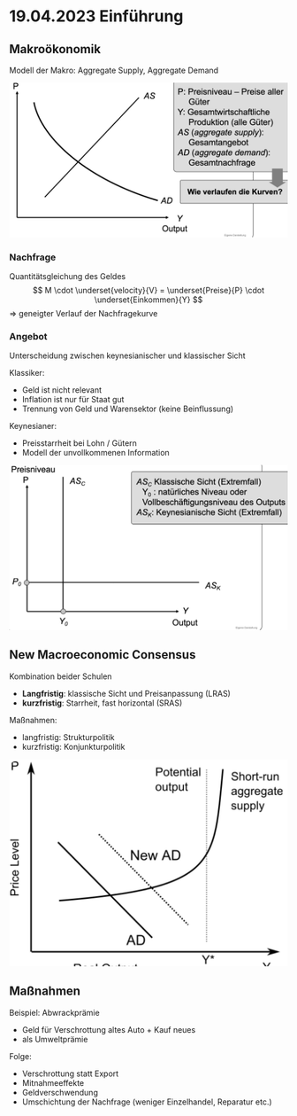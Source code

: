 # 19.04.2023 Einführung



## Makroökonomik

Modell der Makro: Aggregate Supply, Aggregate Demand

![img](../images/2023-04-19_10-26-24.jpg)

### Nachfrage

Quantitätsgleichung des Geldes
$$
M \cdot \underset{velocity}{V} = \underset{Preise}{P} \cdot \underset{Einkommen}{Y}
$$
=> geneigter Verlauf der Nachfragekurve



### Angebot

Unterscheidung zwischen keynesianischer und klassischer Sicht

Klassiker:

- Geld ist nicht relevant
- Inflation ist nur für Staat gut
- Trennung von Geld und Warensektor (keine Beinflussung)

Keynesianer:

- Preisstarrheit bei Lohn / Gütern
- Modell der unvollkommenen Information



![img](../images/2023-04-19_10-50-59.jpg)



## New Macroeconomic Consensus

Kombination beider Schulen

- **Langfristig**: klassische Sicht und Preisanpassung (LRAS)
- **kurzfristig**: Starrheit, fast horizontal (SRAS)

Maßnahmen:

- langfristig: Strukturpolitik
- kurzfristig: Konjunkturpolitik



![2023-04-19_11-22-08](../images/2023-04-19_11-22-08-1896190.jpg)



## Maßnahmen

Beispiel: Abwrackprämie

- Geld für Verschrottung altes Auto + Kauf neues
- als Umweltprämie

Folge:

- Verschrottung statt Export
- Mitnahmeeffekte
- Geldverschwendung
- Umschichtung der Nachfrage (weniger Einzelhandel, Reparatur etc.)





